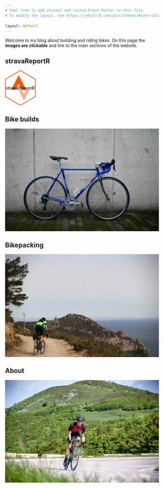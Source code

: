 ```yaml
---
# Feel free to add content and custom Front Matter to this file.
# To modify the layout, see https://jekyllrb.com/docs/themes/#overriding-theme-defaults

layout: default
---
```


Welcome to my blog about building and riding bikes. On this page the **images are clickable** and link to the main sections of the website.

## stravaReportR

<img src="/docs/assets/stravalogo.png" width="100">

## Bike builds

[![blue_bike](/docs/assets/bluebike/side_overview.jpg)](https://pablovgd.github.io/bikes/)

## Bikepacking

[![bikepack](./docs/assets/bikepack.jpeg)](https://pablovgd.github.io/bikepacking/)

## About

[![myself](/docs/assets/me_on_a_bike.png)](https://pablovgd.github.io/about/)
